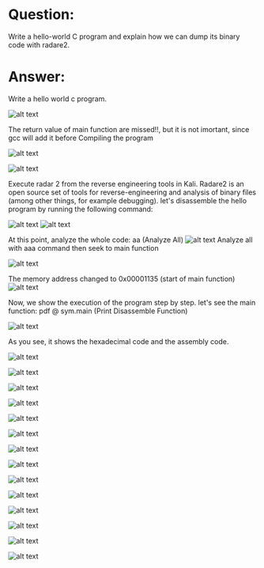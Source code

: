 # Question:

Write a hello-world C program and explain how we can dump its binary code with radare2.

# Answer:

Write a hello world c program. 

![alt text](https://github.com/razieheskandari/Screenshots/blob/master/Q3(1).JPG)
 
 
The return value of main function are missed!!, but it is not imortant, since gcc will add it before
Compiling the program
 

![alt text](https://github.com/razieheskandari/Screenshots/blob/master/Q3(2).JPG)
 
 
![alt text](https://github.com/razieheskandari/Screenshots/blob/master/Q3(3).JPG)
 
Execute radar 2 from the reverse engineering tools in Kali.
Radare2 is an open source set of tools for reverse-engineering and analysis of binary files (among other things, for example debugging).
let's disassemble the hello program by running the following command:
 
![alt text](https://github.com/razieheskandari/Screenshots/blob/master/Q3(4).JPG)
![alt text](https://github.com/razieheskandari/Screenshots/blob/master/Q3(5).JPG)
 
 At this point, analyze the whole code: aa (Analyze All)
![alt text](https://github.com/razieheskandari/Screenshots/blob/master/Q3(6).JPG)
Analyze all with aaa command then seek to main function

  ![alt text](https://github.com/razieheskandari/Screenshots/blob/master/Q3(7).JPG)

 The memory address changed to 0x00001135 (start of main function)
![alt text](https://github.com/razieheskandari/Screenshots/blob/master/Q3(8).JPG)

Now, we show the execution of the program step by step. let's see the main function: 
pdf @ sym.main (Print Disassemble Function)

![alt text](https://github.com/razieheskandari/Screenshots/blob/master/Q3(9).JPG)


As you see, it shows the hexadecimal code and the assembly code.
 
![alt text](https://github.com/razieheskandari/Screenshots/blob/master/Q3(10).JPG)

![alt text](https://github.com/razieheskandari/Screenshots/blob/master/Q3(11).JPG)

![alt text](https://github.com/razieheskandari/Screenshots/blob/master/Q3(12).JPG)

![alt text](https://github.com/razieheskandari/Screenshots/blob/master/Q3(13).jpg)

![alt text](https://github.com/razieheskandari/Screenshots/blob/master/Q3(14).JPG)

![alt text](https://github.com/razieheskandari/Screenshots/blob/master/Q3(15).JPG)

![alt text](https://github.com/razieheskandari/Screenshots/blob/master/Q3(16).JPG)

![alt text](https://github.com/razieheskandari/Screenshots/blob/master/Q3(17).JPG)

![alt text](https://github.com/razieheskandari/Screenshots/blob/master/Q3(18).JPG) 
  
![alt text](https://github.com/razieheskandari/Screenshots/blob/master/Q3(19).JPG) 

![alt text](https://github.com/razieheskandari/Screenshots/blob/master/Q3(20).JPG) 

![alt text](https://github.com/razieheskandari/Screenshots/blob/master/Q3(21).JPG) 

![alt text](https://github.com/razieheskandari/Screenshots/blob/master/Q3(22).JPG) 

![alt text](https://github.com/razieheskandari/Screenshots/blob/master/Q3(23).JPG) 

 
 

 
 
 
 
 
 


